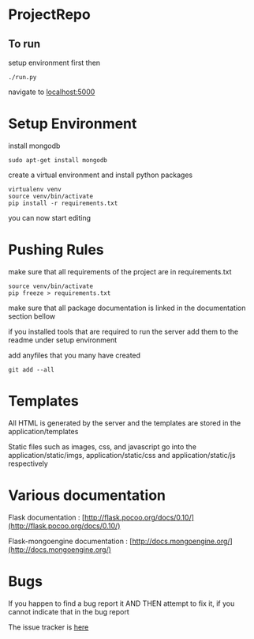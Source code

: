 # ProjectRepo

## To run

setup environment first then

```
./run.py
```
navigate to [localhost:5000](http://localhost:5000)

# Setup Environment
install mongodb
```
sudo apt-get install mongodb
```

create a virtual environment and install python packages
```
virtualenv venv
source venv/bin/activate
pip install -r requirements.txt
```

you can now start editing


# Pushing Rules


make sure that all requirements of the project are in requirements.txt

```
source venv/bin/activate
pip freeze > requirements.txt
```
make sure that all package documentation is linked in the documentation section bellow

if you installed tools that are required to run the server add them to the readme under setup environment


add anyfiles that you many have created

```
git add --all
```

# Templates

All HTML is generated by the server and the templates are stored in the application/templates

Static files such as images, css, and javascript go into the application/static/imgs, application/static/css and application/static/js respectively

# Various documentation

Flask documentation : [http://flask.pocoo.org/docs/0.10/](http://flask.pocoo.org/docs/0.10/)

Flask-mongoengine documentation : [http://docs.mongoengine.org/](http://docs.mongoengine.org/)

# Bugs

If you happen to find a bug report it AND THEN attempt to fix it, if you cannot indicate that in the bug report

The issue tracker is [here](https://github.com/BaySchoolCS2/ProjectRepo/issues/new)
